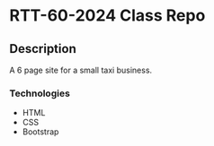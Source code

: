 # RTT-60-2024 Class Repo

## Description
A 6 page site for a small taxi business.

### Technologies
- HTML
- CSS
- Bootstrap